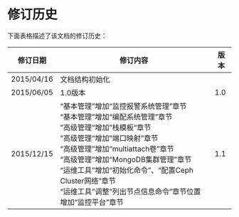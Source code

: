 # 修订历史

下面表格描述了该文档的修订历史：

|修订日期|修订内容|版本|
|----|------------|----|
|2015/04/16|文档结构初始化||
|2015/06/05|1.0版本|1.0|
|2015/12/15| “基本管理”增加“监控报警系统管理”章节</br> “基本管理”增加“编配系统管理”章节</br> ”高级管理“增加”栈模板“章节</br> ”高级管理“增加”端口映射”章节</br> “高级管理”增加“multiattach卷”章节</br> “高级管理”增加“MongoDB集群管理”章节</br> “运维工具”增加“初始化命令”、“配置Ceph Cluster网络”章节</br> “运维工具”调整“列出节点信息命令”章节位置</br> 增加“监控平台”章节|1.1|

